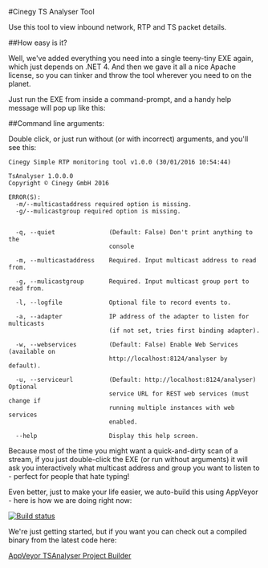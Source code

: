 ﻿#Cinegy TS Analyser Tool

Use this tool to view inbound network, RTP and TS packet details.

##How easy is it?

Well, we've added everything you need into a single teeny-tiny EXE again, which just depends on .NET 4. And then we gave it all a nice Apache license, so you can tinker and throw the tool wherever you need to on the planet.

Just run the EXE from inside a command-prompt, and a handy help message will pop up like this:

##Command line arguments:

Double click, or just run without (or with incorrect) arguments, and you'll see this:

```
Cinegy Simple RTP monitoring tool v1.0.0 (30/01/2016 10:54:44)

TsAnalyser 1.0.0.0
Copyright © Cinegy GmbH 2016

ERROR(S):
  -m/--multicastaddress required option is missing.
  -g/--mulicastgroup required option is missing.


  -q, --quiet               (Default: False) Don't print anything to the
                            console

  -m, --multicastaddress    Required. Input multicast address to read from.

  -g, --mulicastgroup       Required. Input multicast group port to read from.

  -l, --logfile             Optional file to record events to.

  -a, --adapter             IP address of the adapter to listen for multicasts
                            (if not set, tries first binding adapter).

  -w, --webservices         (Default: False) Enable Web Services (available on
                            http://localhost:8124/analyser by default).

  -u, --serviceurl          (Default: http://localhost:8124/analyser) Optional
                            service URL for REST web services (must change if
                            running multiple instances with web services
                            enabled.

  --help                    Display this help screen.

```

Because most of the time you might want a quick-and-dirty scan of a stream, if you just double-click the EXE (or run without arguments) it will ask you interactively what multicast address and group you want to listen to - perfect for people that hate typing!

Even better, just to make your life easier, we auto-build this using AppVeyor - here is how we are doing right now: 

[![Build status](https://ci.appveyor.com/api/projects/status/08dqscip26lr0g1o/branch/master?svg=true)](https://ci.appveyor.com/project/cinegy/tsanalyser/branch/master)

We're just getting started, but if you want you can check out a compiled binary from the latest code here:

[AppVeyor TSAnalyser Project Builder](https://ci.appveyor.com/project/cinegy/tsanalyser)

